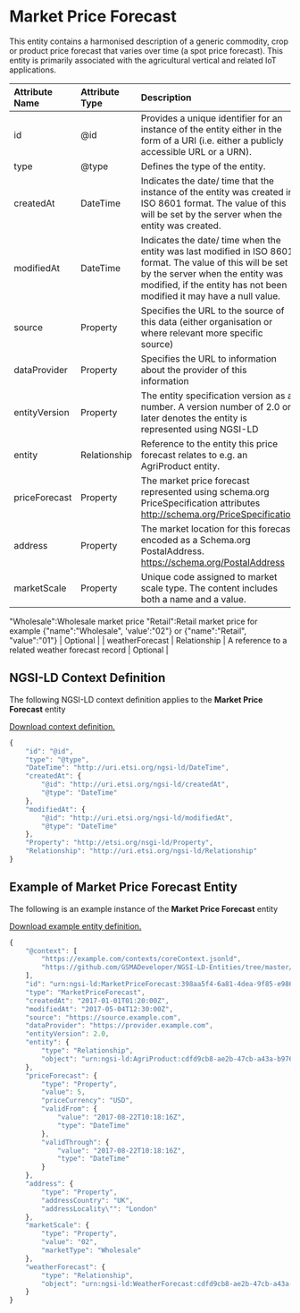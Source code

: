 # Market Price Forecast
This entity contains a harmonised description of a generic commodity, crop or product price forecast that varies over time (a spot price forecast). This entity is primarily associated with the agricultural vertical and related IoT applications.

| Attribute Name | Attribute Type | Description | Constraint |
|:--- |:--- |:--- |:---:|
| id | @id | Provides a unique identifier for an instance of the entity either in the form of a URI (i.e. either a publicly accessible URL or a URN). | Mandatory |
| type | @type | Defines the type of the entity. | Mandatory |
| createdAt | DateTime | Indicates the date/ time that the instance of the entity was created in ISO 8601 format. The value of this will be set by the server when the entity was created. | Mandatory |
| modifiedAt | DateTime | Indicates the date/ time when the entity was last modified in ISO 8601 format. The value of this will be set by the server when the entity was modified, if the entity has not been modified it may have a null value. | Optional |
| source | Property | Specifies the URL to the source of this data (either organisation or where relevant more specific source) | Recommended |
| dataProvider | Property | Specifies the URL to information about the provider of this information | Recommended |
| entityVersion | Property | The entity specification version as a number. A version number of 2.0 or later denotes the entity is represented using NGSI-LD | Recommended |
| entity | Relationship | Reference to the entity this price forecast relates to e.g. an AgriProduct entity. | Mandatory |
| priceForecast | Property | The market price forecast represented using schema.org PriceSpecification attributes http://schema.org/PriceSpecification | Optional |
| address | Property | The market location for this forecast encoded as a Schema.org PostalAddress. https://schema.org/PostalAddress | Optional |
| marketScale | Property | Unique code assigned to market scale type. The content includes both a name and a value.

 "Wholesale":Wholesale market price 
"Retail":Retail market price for example
{"name":"Wholesale", 'value':"02"}
or
{"name":"Retail", "value":"01"} | Optional |
| weatherForecast | Relationship | A reference to a related weather forecast record | Optional |

## NGSI-LD Context Definition
The following NGSI-LD context definition applies to the **Market Price Forecast** entity

[Download context definition.](../examples/Market-Price-Forecast-context.jsonld)

```JavaScript
{
    "id": "@id",
    "type": "@type",
    "DateTime": "http://uri.etsi.org/ngsi-ld/DateTime",
    "createdAt": {
        "@id": "http://uri.etsi.org/ngsi-ld/createdAt",
        "@type": "DateTime"
    },
    "modifiedAt": {
        "@id": "http://uri.etsi.org/ngsi-ld/modifiedAt",
        "@type": "DateTime"
    },
    "Property": "http://etsi.org/nsgi-ld/Property",
    "Relationship": "http://uri.etsi.org/ngsi-ld/Relationship"
}
```
## Example of Market Price Forecast Entity
The following is an example instance of the **Market Price Forecast** entity

[Download example entity definition.](../examples/Market-Price-Forecast.jsonld)

```JavaScript
{
    "@context": [
        "https://example.com/contexts/coreContext.jsonld",
        "https://github.com/GSMADeveloper/NGSI-LD-Entities/tree/master/examples/Market-Price-Forecast-context.jsonld"
    ],
    "id": "urn:ngsi-ld:MarketPriceForecast:398aa5f4-6a81-4dea-9f85-e9869441a257",
    "type": "MarketPriceForecast",
    "createdAt": "2017-01-01T01:20:00Z",
    "modifiedAt": "2017-05-04T12:30:00Z",
    "source": "https://source.example.com",
    "dataProvider": "https://provider.example.com",
    "entityVersion": 2.0,
    "entity": {
        "type": "Relationship",
        "object": "urn:ngsi-ld:AgriProduct:cdfd9cb8-ae2b-47cb-a43a-b9767ffd5c84"
    },
    "priceForecast": {
        "type": "Property",
        "value": 5,
        "priceCurrency": "USD",
        "validFrom": {
            "value": "2017-08-22T10:18:16Z",
            "type": "DateTime"
        },
        "validThrough": {
            "value": "2017-08-22T10:18:16Z",
            "type": "DateTime"
        }
    },
    "address": {
        "type": "Property",
        "addressCountry": "UK",
        "addressLocality\"": "London"
    },
    "marketScale": {
        "type": "Property",
        "value": "02",
        "marketType": "Wholesale"
    },
    "weatherForecast": {
        "type": "Relationship",
        "object": "urn:ngsi-ld:WeatherForecast:cdfd9cb8-ae2b-47cb-a43a-b9767ffd5c85"
    }
}
```
